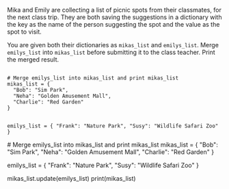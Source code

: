Mika and Emily are collecting a list of picnic spots from their classmates, for the next class trip. They are both saving the suggestions in a dictionary with the key as the name of the person suggesting the spot and the value as the spot to visit.

You are given both their dictionaries as `mikas_list` and `emilys_list`. Merge `emilys_list` into `mikas_list` before submitting it to the class teacher. Print the merged result.

<Editor lang="python" type="exercise">
<code>
# Merge emilys_list into mikas_list and print mikas_list
mikas_list = {
  "Bob": "Sim Park",
  "Neha": "Golden Amusement Mall",
  "Charlie": "Red Garden"
}

emilys_list = {
  "Frank": "Nature Park",
  "Susy": "Wildlife Safari Zoo"
}
</code>

<solution>
# Merge emilys_list into mikas_list and print mikas_list
mikas_list = {
  "Bob": "Sim Park",
  "Neha": "Golden Amusement Mall",
  "Charlie": "Red Garden"
}

emilys_list = {
  "Frank": "Nature Park",
  "Susy": "Wildlife Safari Zoo"
}

mikas_list.update(emilys_list)
print(mikas_list)
</solution>
</Editor>